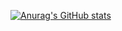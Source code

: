 [![Anurag's GitHub stats](https://github-readme-stats.vercel.app/api?username=VenRoot&bg_color=252525&text_color=FFFFFF)](https://github.com/anuraghazra/github-readme-stats)


